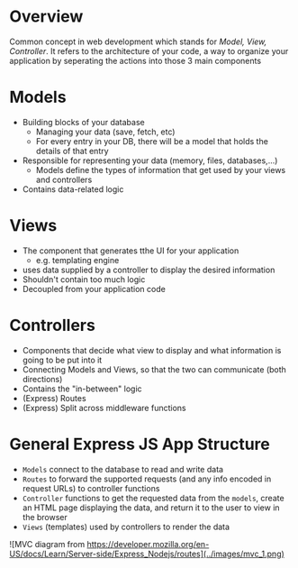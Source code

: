 # Overview

Common concept in web development which stands for *Model, View, Controller*. It refers to the architecture of your code, a way to organize your application by seperating the actions into those 3 main components

# Models

- Building blocks of your database
	- Managing your data (save, fetch, etc)
	- For every entry in your DB, there will be a model that holds the details of that entry
- Responsible for representing your data (memory, files, databases,...)
	- Models define the types of information that get used by your views and controllers
- Contains data-related logic

# Views

- The component that generates tthe UI for your application
	- e.g. templating engine
- uses data supplied by a controller to display the desired information
- Shouldn't contain too much logic
- Decoupled from your application code

# Controllers

- Components that decide what view to display and what information is going to be put into it
- Connecting Models and Views, so that the two can communicate (both directions)
- Contains the "in-between" logic
- (Express) Routes
- (Express) Split across middleware functions

# General Express JS App Structure

- `Models` connect to the database to read and write data
- `Routes` to forward the supported requests (and any info encoded in request URLs) to controller functions
- `Controller` functions to get the requested data from the `models`, create an HTML page displaying the data, and return it to the user to view in the browser
- `Views` (templates) used by controllers to render the data

![MVC diagram from https://developer.mozilla.org/en-US/docs/Learn/Server-side/Express_Nodejs/routes](../images/mvc_1.png)